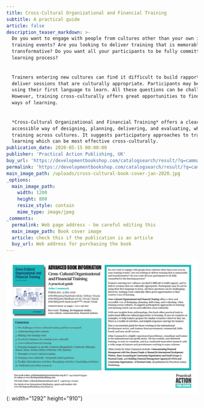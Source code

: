 ```yaml
---
title: Cross-Cultural Organizational and Financial Training
subtitle: A practical guide
article: false
description_teaser_markdown: >-
  Do you want to engage with people from cultures other than your own in your
  training events? Are you looking to deliver training that is memorable and
  transformative? Do you want all your participants to be fully committed to the
  learning process?


  Trainers entering new cultures can find it difficult to build rapport, and to
  deliver sessions that are culturally appropriate. Participants may be not be
  using their first language to learn. All these questions can be challenging.
  However, training cross-culturally offers great opportunities to find creative
  ways of learning.


  *Cross-Cultural Organizational and Financial Training* offers a clear and
  accessible way of designing, planning, delivering, and evaluating, when
  training across cultures. It suggests participatory approaches to training and
  learning which can be most effective cross-culturally.
publication_date: 2020-05-15 00:00:00
publisher: 'Practical Action Publishing, UK'
buy_url: 'https://developmentbookshop.com/catalogsearch/result/?q=cammack'
permalink: 'https://developmentbookshop.com/catalogsearch/result/?q=cammack'
main_image_path: /uploads/cross-cultural-book-cover-jan-2020.jpg
_options:
  main_image_path:
    width: 1200
    height: 800
    resize_style: contain
    mime_type: image/jpeg
_comments:
  permalink: Web page address - be careful editing this
  main_image_path: Book cover image
  article: check this if the publication is an article
  buy_url: Web address for purchasing the book
---
```


![](/uploads/cross-cultural-book-cover-jan-2020.png){: width="1292" height="910"}